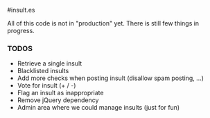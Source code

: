 #insult.es

All of this code is not in "production" yet.
There is still few things in progress.


### TODOS

- Retrieve a single insult
- Blacklisted insults
- Add more checks when posting insult (disallow spam posting, ...)
- Vote for insult (+ / -)
- Flag an insult as inappropriate
- Remove jQuery dependency
- Admin area where we could manage insults (just for fun)
